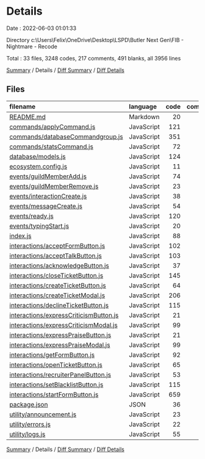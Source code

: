 # Details

Date : 2022-06-03 01:01:33

Directory c:\Users\Felix\OneDrive\Desktop\LSPD\Butler Next Gen\FIB - Nightmare - Recode

Total : 33 files,  3248 codes, 217 comments, 491 blanks, all 3956 lines

[Summary](results.md) / Details / [Diff Summary](diff.md) / [Diff Details](diff-details.md)

## Files
| filename | language | code | comment | blank | total |
| :--- | :--- | ---: | ---: | ---: | ---: |
| [README.md](/README.md) | Markdown | 20 | 0 | 10 | 30 |
| [commands/applyCommand.js](/commands/applyCommand.js) | JavaScript | 121 | 6 | 17 | 144 |
| [commands/databaseCommandgroup.js](/commands/databaseCommandgroup.js) | JavaScript | 351 | 4 | 49 | 404 |
| [commands/statsCommand.js](/commands/statsCommand.js) | JavaScript | 72 | 6 | 11 | 89 |
| [database/models.js](/database/models.js) | JavaScript | 124 | 0 | 27 | 151 |
| [ecosystem.config.js](/ecosystem.config.js) | JavaScript | 11 | 0 | 0 | 11 |
| [events/guildMemberAdd.js](/events/guildMemberAdd.js) | JavaScript | 74 | 6 | 12 | 92 |
| [events/guildMemberRemove.js](/events/guildMemberRemove.js) | JavaScript | 23 | 5 | 5 | 33 |
| [events/interactionCreate.js](/events/interactionCreate.js) | JavaScript | 38 | 0 | 3 | 41 |
| [events/messageCreate.js](/events/messageCreate.js) | JavaScript | 54 | 6 | 7 | 67 |
| [events/ready.js](/events/ready.js) | JavaScript | 120 | 10 | 21 | 151 |
| [events/typingStart.js](/events/typingStart.js) | JavaScript | 20 | 4 | 6 | 30 |
| [index.js](/index.js) | JavaScript | 88 | 7 | 15 | 110 |
| [interactions/acceptFormButton.js](/interactions/acceptFormButton.js) | JavaScript | 102 | 8 | 20 | 130 |
| [interactions/acceptTalkButton.js](/interactions/acceptTalkButton.js) | JavaScript | 103 | 8 | 21 | 132 |
| [interactions/acknowledgeButton.js](/interactions/acknowledgeButton.js) | JavaScript | 37 | 4 | 4 | 45 |
| [interactions/closeTicketButton.js](/interactions/closeTicketButton.js) | JavaScript | 145 | 5 | 21 | 171 |
| [interactions/createTicketButton.js](/interactions/createTicketButton.js) | JavaScript | 64 | 8 | 6 | 78 |
| [interactions/createTicketModal.js](/interactions/createTicketModal.js) | JavaScript | 206 | 12 | 25 | 243 |
| [interactions/declineTicketButton.js](/interactions/declineTicketButton.js) | JavaScript | 115 | 9 | 23 | 147 |
| [interactions/expressCriticismButton.js](/interactions/expressCriticismButton.js) | JavaScript | 21 | 5 | 2 | 28 |
| [interactions/expressCriticismModal.js](/interactions/expressCriticismModal.js) | JavaScript | 99 | 6 | 11 | 116 |
| [interactions/expressPraiseButton.js](/interactions/expressPraiseButton.js) | JavaScript | 21 | 5 | 2 | 28 |
| [interactions/expressPraiseModal.js](/interactions/expressPraiseModal.js) | JavaScript | 99 | 6 | 11 | 116 |
| [interactions/getFormButton.js](/interactions/getFormButton.js) | JavaScript | 92 | 4 | 12 | 108 |
| [interactions/openTicketButton.js](/interactions/openTicketButton.js) | JavaScript | 65 | 4 | 11 | 80 |
| [interactions/recruiterPanelButton.js](/interactions/recruiterPanelButton.js) | JavaScript | 53 | 4 | 9 | 66 |
| [interactions/setBlacklistButton.js](/interactions/setBlacklistButton.js) | JavaScript | 115 | 9 | 23 | 147 |
| [interactions/startFormButton.js](/interactions/startFormButton.js) | JavaScript | 659 | 44 | 87 | 790 |
| [package.json](/package.json) | JSON | 36 | 0 | 1 | 37 |
| [utility/announcement.js](/utility/announcement.js) | JavaScript | 23 | 7 | 6 | 36 |
| [utility/errors.js](/utility/errors.js) | JavaScript | 22 | 6 | 4 | 32 |
| [utility/logs.js](/utility/logs.js) | JavaScript | 55 | 9 | 9 | 73 |

[Summary](results.md) / Details / [Diff Summary](diff.md) / [Diff Details](diff-details.md)